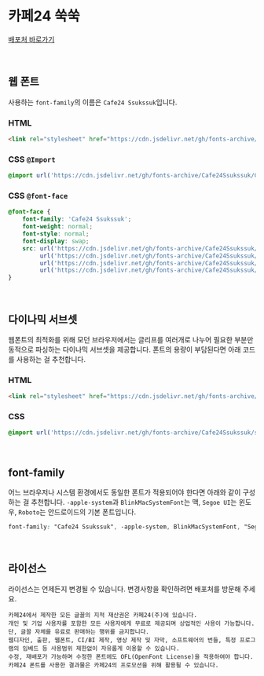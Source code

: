 # 카페24 쑥쑥

[배포처 바로가기](https://fonts.cafe24.com/)

&nbsp;

## 웹 폰트

사용하는 `font-family`의 이름은 `Cafe24 Ssukssuk`입니다.

### HTML

```html
<link rel="stylesheet" href="https://cdn.jsdelivr.net/gh/fonts-archive/Cafe24Ssukssuk/Cafe24Ssukssuk.css" type="text/css"/>
```

### CSS `@Import`

```css
@import url('https://cdn.jsdelivr.net/gh/fonts-archive/Cafe24Ssukssuk/Cafe24Ssukssuk.css');
```

### CSS `@font-face`

```css
@font-face {
    font-family: 'Cafe24 Ssukssuk';
    font-weight: normal;
    font-style: normal;
    font-display: swap;
    src: url('https://cdn.jsdelivr.net/gh/fonts-archive/Cafe24Ssukssuk/Cafe24Ssukssuk.woff2') format('woff2'),
         url('https://cdn.jsdelivr.net/gh/fonts-archive/Cafe24Ssukssuk/Cafe24Ssukssuk.woff') format('woff'),
         url('https://cdn.jsdelivr.net/gh/fonts-archive/Cafe24Ssukssuk/Cafe24Ssukssuk.otf') format('opentype'),
         url('https://cdn.jsdelivr.net/gh/fonts-archive/Cafe24Ssukssuk/Cafe24Ssukssuk.ttf') format('truetype');
}
```

&nbsp;

## 다이나믹 서브셋

웹폰트의 최적화를 위해 모던 브라우저에서는 글리프를 여러개로 나누어 필요한 부분만 동적으로 파싱하는 다이나믹 서브셋을 제공합니다. 폰트의 용량이 부담된다면 아래 코드를 사용하는 걸 추천합니다.

### HTML

```html
<link rel="stylesheet" href="https://cdn.jsdelivr.net/gh/fonts-archive/Cafe24Ssukssuk/subsets/Cafe24Ssukssuk-dynamic-subset.css" type="text/css"/>
```

### CSS

```css
@import url('https://cdn.jsdelivr.net/gh/fonts-archive/Cafe24Ssukssuk/subsets/Cafe24Ssukssuk-dynamic-subset.css');
```

&nbsp;

## font-family

어느 브라우저나 시스템 환경에서도 동일한 폰트가 적용되어야 한다면 아래와 같이 구성하는 걸 추천합니다. `-apple-system`과 `BlinkMacSystemFont`는 맥, `Segoe UI`는 윈도우, `Roboto`는 안드로이드의 기본 폰트입니다.


```css
font-family: "Cafe24 Ssukssuk", -apple-system, BlinkMacSystemFont, "Segoe UI", Roboto, Oxygen, Ubuntu, Cantarell, "Open Sans", "Helvetica Neue", sans-serif;
```

&nbsp;

## 라이선스

라이선스는 언제든지 변경될 수 있습니다. 변경사항을 확인하려면 배포처를 방문해 주세요.

```
카페24에서 제작한 모든 글꼴의 지적 재산권은 카페24(주)에 있습니다.
개인 및 기업 사용자를 포함한 모든 사용자에게 무료로 제공되며 상업적인 사용이 가능합니다. 단, 글꼴 자체를 유료로 판매하는 행위를 금지합니다.
웹디자인, 출판, 웹폰트, CI/BI 제작, 영상 제작 및 자막, 소프트웨어의 번들, 특정 프로그램의 임베드 등 사용범위 제한없이 자유롭게 이용할 수 있습니다.
수정, 재배포가 가능하며 수정한 폰트에도 OFL(OpenFont License)을 적용하여야 합니다.
카페24 폰트를 사용한 결과물은 카페24의 프로모션을 위해 활용될 수 있습니다.
```
